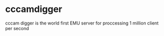 # cccamdigger
cccam digger is the world first EMU server for proccessing 1 million client per second
